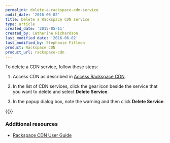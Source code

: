 ```yaml
---
permalink: delete-a-rackspace-cdn-service
audit_date: '2016-06-02'
title: Delete a Rackspace CDN service
type: article
created_date: '2015-05-11'
created_by: Catherine Richardson
last_modified_date: '2016-06-02'
last_modified_by: Stephanie Fillmon
product: Rackspace CDN
product_url: rackspace-cdn
---
```


To delete a CDN service, follow these steps:

1. Access CDN as described in [Access Rackspace
CDN](/support/how-to/access-rackspace-cdn).

2. In the list of CDN services, click the gear icon beside the service
that you want to delete and select **Delete Service**.

3. In the popup dialog box, note the warning and then click **Delete
Service**.

{{<image src="DeleteService.png" alt="" title="">}}

### Additional resources

- [Rackspace CDN User Guide](/support/how-to/rackspace-cdn)
